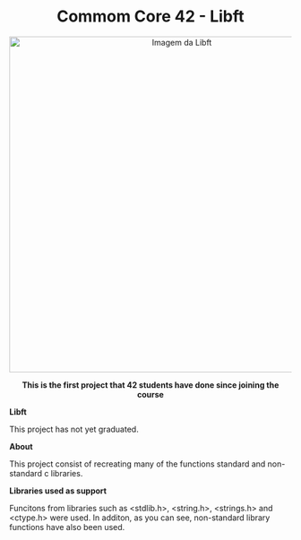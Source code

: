 <h1 align="center"> 
Commom Core 42 - Libft
</h1>
<p align="center">
<img src="https://github.com/tmatheusdiniz/42_libft/releases/download/images/libft.jpeg" alt="Imagem da Libft" width="600">
</P>

<p align="center">
    <strong>This is the first project that 42 students have done since joining the course</strong>
</p>

**Libft**

This project has not yet graduated.

**About**

This project consist of recreating many of the functions standard and non-standard c libraries.

**Libraries used as support**

Funcitons from libraries such as <stdlib.h>, <string.h>, <strings.h> and <ctype.h> were used. In additon, as you can see, non-standard library functions have also been used.



